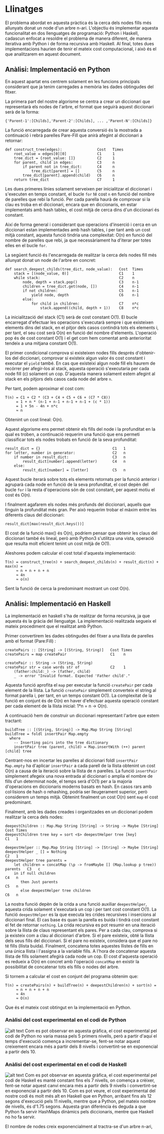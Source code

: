 # Llinatges
El problema abordat en aquesta pràctica és la cerca dels nodes fills més allunyats donat un node d'un arbre n-ari. L'objectiu és implementar aquesta funcionalitat en dos llenguatges de programació: Python i Haskell, cadascun enfocat a resoldre el problema de manera diferent, de manera iterativa amb Python i de forma recursiva amb Haskell.
Al final, totes dues implementacions haurien de tenir el mateix cost computacional, i això és el que analitzarem en aquest document.


## Anàlisi: Implementació en Python
En aquest apartat ens centrem solament en les funcions principals considerant que ja tenim carregades a memòria les dades obtingudes del fitxer.

La primera part del nostre algorisme se centra a crear un diccionari que representarà els nodes de l'arbre, el format que seguirà aquest diccionari serà de la forma:
```
{'Parent-1':[Childs],'Parent-2':[Childs], ... ,'Parent-N':[Childs]}
```
La funció encarregada de crear aquesta conversió és la mostrada a continuació i rebrà parelles Pare-Fill que anirà afegint al diccionari a retornar:
```
def construct_tree(edges):                Cost   Times
    root_value = edges[0][0]              C1     1
    tree_dict = {root_value: []}          C2     1
    for parent, child in edges:           C3     n
        if parent not in tree_dict:       C4     n
            tree_dict[parent] = []        C5     n
        tree_dict[parent].append(child)   C6     n
    return tree_dict                      C7     1 
```
Les dues primeres línies solament serveixen per inicialitzar el diccionari i s'executen en temps constant, el bucle `for` té cost `n` en funció del nombre de parelles que rebi la funció. Per cada parella haurà de comprovar si la clau es troba en el diccionari, encara que en diccionaris, en estar implementats amb hash tables, el cost mitjà de cerca dins d'un diccionari és constant.

Així de forma general i considerant que operacions d'inserció i cerca en un diccionari estan implementades amb hash tables, i per tant amb un cost mitjà constant, aquesta funció tindria una complexitat: O(n) en funció del nombre de parelles que rebi, ja que necessàriament ha d'iterar per totes elles en el bucle `for`.

La següent funció és l'encarregada de realitzar la cerca dels nodes fill més allunyat donat un node de l'arbre en concret:
```
def search_deepest_childs(tree_dict, node_value):   Cost  Times
    stack = [(node_value, 0)]                       C1    1
    while stack:                                    C2    n    
        node, depth = stack.pop()                   C3    n-1
        children = tree_dict.get(node, [])          C4    n-1
        if not children:                            C5    n-1
            yield node, depth                       C6    n-1
        else:                                      
            for child in children:                  C7    n*c
                stack.append((child, depth + 1))    C8    n*c
```
La inicialització del stack (C1) serà de cost constant O(1). El bucle encarregat d'efectuar les operacions s'executarà sempre i que existeixen elements dins del stack, en el pitjor dels casos contindrà tots els elements i, per tant, el seu cost serà O(n) en funció del nombre d'elements.
L'operació pop és de cost constant O(1) i el get com hem comentat amb anterioritat tendeix a una mitjana constant O(1).

El primer condicional comprova si existeixen nodes fills després d'obtenir-los del diccionari, comprovar si existeix algun valor és cost constant i executar el `yield` també.
En cas que existeixi algun node fill els haurem de recórrer per afegir-los al stack, aquesta operació s'executaria per cada node fill (c) solament un cop. D'aquesta manera solament estem afegint al stack en els pitjors dels casos cada node del arbre `n`.

Per tant, podem aproximar el cost com:
```
T(n) = C1 + C2 * (C3 + C4 + C5 + C6 + (C7 * C8))
     = 1 + n * (n-1 + n-1 + n-1 + n-1 + (c * 1))
     = 1 + 5n - 4n + n*c
     ≈ n
```
Obtenint un cost lineal: O(n).

Aquest algorisme ens permet obtenir els fills del node i la profunditat en la qual es troben, a continuació requerim una funció que ens permeti classificar tots els nodes trobats en funció de la seva profunditat:
```                                              Cost Times
result_dict = {}                                 C1   1
for letter, number in generator:                 C2   n
    if number in result_dict:                    C3   n
        result_dict[number].append(letter)       C4   n
    else:
        result_dict[number] = [letter]           C5   n
```

Aquest bucle iterarà sobre tots els elements retornats per la funció anterior i agruparà cada node en funció de la seva profunditat, el cost depèn del bucle `for` i la resta d'operacions són de cost constant, per aquest motiu el cost és O(n).

I finalment agafarem els nodes més profunds del diccionari, aquells que tinguin la profunditat més gran. Per això requerim trobar el màxim entre les diferents claus del diccionari:
```
result_dict[max(result_dict.keys())]
```

El cost de la funció max() és O(n), podríem pensar que obtenir les claus del diccionari també és lineal, però amb Python3 s'utilitza una vista, operació que resulta molt eficient tenint un cost mitjà de O(1).

Aleshores podem calcular el cost total d'aquesta implementació:
```
T(n) = construct_tree(n) + search_deepest_childs(n) + result_dict(n) + max(n) =
     ≈ n + n + n + n 
     ≈ 4n
     ≈ o(n)
```
Sent la funció de cerca la predominant mostrant un cost O(n).

## Anàlisi: Implementació en Haskell
La implementació en haskell s'ha de realitzar de forma recursiva, ja que aquesta és la gràcia del llenguatge. La implementació realitzada segueix el mateix procediment que el realitzat amb Python.

Primer convertirem les dades obtingudes del fitxer a una llista de parelles amb el format (Pare:Fill) :
```
createPairs :: [String] -> [(String, String)]   Cost Times
createPairs = map createPair                    C1    n

createPair :: String -> (String, String)
createPair str = case words str of              C2    1
    (father:child:_) -> (father, child)
    _ -> error "Invalid format. Expected 'Father child'."
```
Aquesta funció aprofita el `map` per executar la funció `createPair` per cada element de la llista. La funció `createPair` simplement converteix el string al format parella i, per tant, en un temps constant O(1). La complexitat de la funció en conjunt és de O(n) en haver d'efectuar aquesta operació constant per cada element de la llista inicial: 1*n = n -> O(n).

A continuació hem de construir un diccionari representant l'arbre que estem tractant:
```
buildTree :: [(String, String)] -> Map.Map String [String]
buildTree = foldl insertPair Map.empty
  where
    -- Inserting pairs into the tree dictionary
    insertPair tree (parent, child) = Map.insertWith (++) parent [child] tree
```
Centrant-nos en incertar les parelles al diccionari foldl `insertPair Map.empty` ha d'aplicar `insertPair` a cada parell de la llista obtenint un cost O(n) a causa de la iteració sobre la llista de n parelles.
La funció `insertPair` simplement afegeix una nova entrada al diccionari o amplia el nombre de fills d'un determinat node, el temps serà d'O(1) per a la majoria d'operacions en diccionaris moderns basats en hash. En casos rars amb col·lisions de hash o rehashing, podria ser lleugerament superior, però considerem un temps mitjà. Obtenint finalment un cost O(n) sent `map` el cost predominant.

Finalment, amb les dades creades i organitzades en un diccionari podem realitzar la cerca dels nodes:
```
deepestChildren :: Map.Map String [String] -> String -> Maybe [String]          Cost Times
deepestChildren tree key = sort <$> deepestHelper tree [key]                    C1   1

deepestHelper :: Map.Map String [String] -> [String] -> Maybe [String]
deepestHelper _ [] = Nothing                                                    C2   1
deepestHelper tree parents =
    let children = concatMap (\p -> fromMaybe [] (Map.lookup p tree)) parents   C3   c
    in if null children                                                         C4   n
       then Just parents                                                        C5   n
       else deepestHelper tree children                                         C6   n
```
La nostra funció depèn de la crida a una funció auxiliar `deepestHelper`, aquesta crida solament s'executarà un cop i per tant cost constant O(1). La funció `deepestHelper` es la que executa les crides recursives i insercions al diccionari final. El cas base és quan la parella es buida i tindrà cost constant el fet de retornar `nothing`. 
La crida recursiva es pot resumir en una iteració sobre la llista de claus representant els pares. Per a cada clau, comprova si ja existeix com a clau al diccionari d'arbre.
Si el pare existeix, obté la llista dels seus fills del diccionari.
Si el pare no existeix, considera que el pare no té fills (llista buida).
Finalment, concatena totes aquestes llistes de fills en una única llista i l'assigna a la variable fills. A l'hora de concatenar aquesta llista de fills solament afegirà cada node un cop. El cost d'aquesta operació es redueix a O(n) en concret amb l'operació `concatMap` en existir la possibilitat de concatenar tots els fills o nodes del arbre.

Si tornem a calcular el cost en conjunt del programa obtenim que:
```
T(n) = createPairs(n) + buildTree(n) + deepestChildren(n) + sort(n) = 
     ≈ n + n + n + n
     ≈ 4n
     ≈ O(n)
```
Que és el mateix cost obtingut en la implementació en Python.

### Anàlisi del cost experimental en el codi de Python
![alt text](practica1/gerarquia.py.time.png)
Com es pot observar en aquesta gràfica, el cost experimental pel codi de Python no varia massa pels 5 primers nivells, però a partir d'aquí el temps d'execució comença a incrementar-se, fent-se notar aquest creixement encara més a partir dels 8 nivells i convertint-se en exponencial a partir dels 10.


### Anàlisi del cost experimental en el codi de Haskell
![alt text](practica1/gerarquia.time.png)
Com es pot observar en aquesta gràfica, el cost experimental pel codi de Haskell es manté constant fins els 7 nivells, on comença a crèixer, fent-se notar aquest canvi encara més a partir dels 9 nivells i convertint-se en exponencial a partir dels 10. Com es pot veure, el cost experimental del nostre codi és molt més alt en Haskell que en Python, arribant fins als 12 segons d'execució pels 11 nivells, mentre que a Python, pel mateix nombre de nivells, és d'1.75 segons. Aquesta gran diferència és deguda a que Python fa servir HashMaps dinàmics pels diccionaris, mentre que Haskell no ho fa servir.

El nombre de nodes creix exponencialment al tractra-se d'un arbre n-ari, 